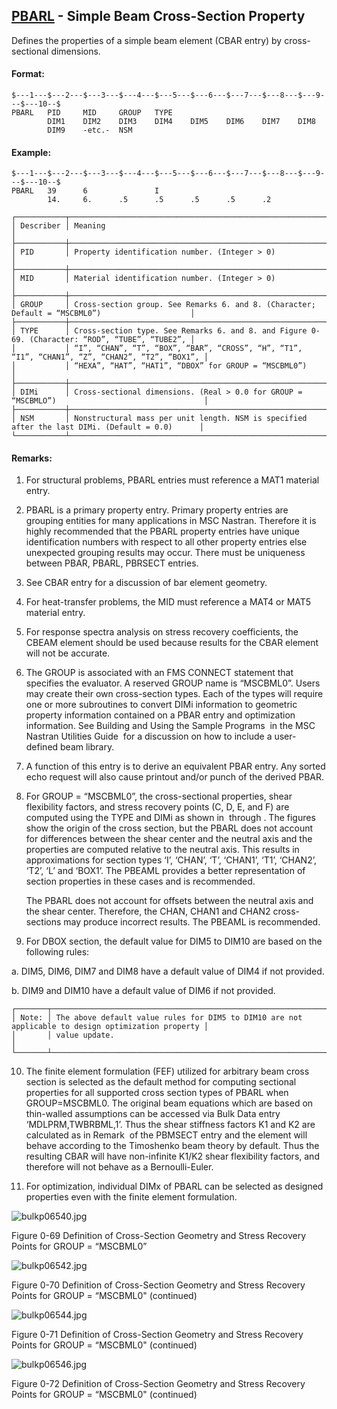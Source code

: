 ## [PBARL](https://help.hexagonmi.com/bundle/MSC_Nastran_2022.4/page/Nastran_Combined_Book/qrg/bulkp/TOC.PBARL.xhtml) - Simple Beam Cross-Section Property

Defines the properties of a simple beam element (CBAR entry) by cross-sectional dimensions.

#### Format:

```nastran
$---1---$---2---$---3---$---4---$---5---$---6---$---7---$---8---$---9---$---10--$
PBARL   PID     MID     GROUP   TYPE                                            
        DIM1    DIM2    DIM3    DIM4    DIM5    DIM6    DIM7    DIM8            
        DIM9    -etc.-  NSM                                                     
```
#### Example:

```nastran
$---1---$---2---$---3---$---4---$---5---$---6---$---7---$---8---$---9---$---10--$
PBARL   39      6               I                                               
        14.     6.      .5      .5      .5      .5      .2                      
```
```text
┌───────────┬────────────────────────────────────────────────────────────────────────────────────────────────┐
│ Describer │ Meaning                                                                                        │
├───────────┼────────────────────────────────────────────────────────────────────────────────────────────────┤
│ PID       │ Property identification number. (Integer > 0)                                                  │
├───────────┼────────────────────────────────────────────────────────────────────────────────────────────────┤
│ MID       │ Material identification number. (Integer > 0)                                                  │
├───────────┼────────────────────────────────────────────────────────────────────────────────────────────────┤
│ GROUP     │ Cross-section group. See Remarks 6. and 8. (Character; Default = “MSCBML0”)                    │
├───────────┼────────────────────────────────────────────────────────────────────────────────────────────────┤
│ TYPE      │ Cross-section type. See Remarks 6. and 8. and Figure 0-69. (Character: “ROD”, “TUBE”, “TUBE2”, │
│           │ “I”, “CHAN”, “T”, “BOX”, “BAR”, “CROSS”, “H”, “T1”, “I1”, “CHAN1”, “Z”, “CHAN2”, “T2”, “BOX1”, │
│           │ “HEXA”, “HAT”, “HAT1”, “DBOX” for GROUP = “MSCBML0”)                                           │
├───────────┼────────────────────────────────────────────────────────────────────────────────────────────────┤
│ DIMi      │ Cross-sectional dimensions. (Real > 0.0 for GROUP = “MSCBMLO”)                                 │
├───────────┼────────────────────────────────────────────────────────────────────────────────────────────────┤
│ NSM       │ Nonstructural mass per unit length. NSM is specified after the last DIMi. (Default = 0.0)      │
└───────────┴────────────────────────────────────────────────────────────────────────────────────────────────┘
```
#### Remarks:

1. For structural problems, PBARL entries must reference a MAT1 material entry.

2. PBARL is a primary property entry. Primary property entries are grouping entities for many applications in MSC Nastran. Therefore it is highly recommended that the PBARL property entries have unique identification numbers with respect to all other property entries else unexpected grouping results may occur. There must be uniqueness between PBAR, PBARL, PBRSECT entries.

3. See CBAR entry for a discussion of bar element geometry.

4. For heat-transfer problems, the MID must reference a MAT4 or MAT5 material entry.

5. For response spectra analysis on stress recovery coefficients, the CBEAM element should be used because results for the CBAR element will not be accurate.

6. The GROUP is associated with an FMS CONNECT statement that specifies the evaluator. A reserved GROUP name is “MSCBML0”. Users may create their own cross-section types. Each of the types will require one or more subroutines to convert DIMi information to geometric property information contained on a PBAR entry and optimization information. See  Building and Using the Sample Programs  in the  MSC Nastran Utilities Guide  for a discussion on how to include a user-defined beam library.

7. A function of this entry is to derive an equivalent PBAR entry. Any sorted echo request will also cause printout and/or punch of the derived PBAR.

8. For GROUP = “MSCBML0”, the cross-sectional properties, shear flexibility factors, and stress recovery points (C, D, E, and F) are computed using the TYPE and DIMi as shown in   through  . The figures show the origin of the cross section, but the PBARL does not account for differences between the shear center and the neutral axis and the properties are computed relative to the neutral axis. This results in approximations for section types ‘I’, ‘CHAN’, ‘T’, ‘CHAN1’, ‘T1’, ‘CHAN2’, ‘T2’, ‘L’ and ‘BOX1’. The PBEAML provides a better representation of section properties in these cases and is recommended.

     The PBARL does not account for offsets between the neutral axis and the shear center. Therefore, the CHAN, CHAN1 and CHAN2 cross-sections may produce incorrect results. The PBEAML is recommended.

9. For DBOX section, the default value for DIM5 to DIM10 are based on the following rules:

a. DIM5, DIM6, DIM7 and DIM8 have a default value of DIM4 if not provided.

b. DIM9 and DIM10 have a default value of DIM6 if not provided.

```text
┌───────┬────────────────────────────────────────────────────────────────────────────────────────────────────┐
│ Note: │ The above default value rules for DIM5 to DIM10 are not applicable to design optimization property │
│       │ value update.                                                                                      │
└───────┴────────────────────────────────────────────────────────────────────────────────────────────────────┘
```
10. The finite element formulation (FEF) utilized for arbitrary beam cross section is selected as the default method for computing sectional properties for all supported cross section types of PBARL when GROUP=MSCBML0. The original beam equations which are based on thin-walled assumptions can be accessed via Bulk Data entry ‘MDLPRM,TWBRBML,1’. Thus the shear stiffness factors K1 and K2 are calculated as in Remark   of the PBMSECT entry and the element will behave according to the Timoshenko beam theory by default. Thus the resulting CBAR will have non-infinite K1/K2 shear flexibility factors, and therefore will not behave as a Bernoulli-Euler.

11. For optimization, individual DIMx of PBARL can be selected as designed properties even with the finite element formulation.

![bulkp06540.jpg](https://help-be.hexagonmi.com/bundle/MSC_Nastran_2022.4/page/Nastran_Combined_Book/qrg/bulkp/../../../assets/bulkp06540.jpg?_LANG=enus)

Figure 0-69 Definition of Cross-Section Geometry and Stress Recovery Points for GROUP = “MSCBML0”

![bulkp06542.jpg](https://help-be.hexagonmi.com/bundle/MSC_Nastran_2022.4/page/Nastran_Combined_Book/qrg/bulkp/../../../assets/bulkp06542.jpg?_LANG=enus)

Figure 0-70 Definition of Cross-Section Geometry and Stress Recovery Points for GROUP = “MSCBML0" (continued)

![bulkp06544.jpg](https://help-be.hexagonmi.com/bundle/MSC_Nastran_2022.4/page/Nastran_Combined_Book/qrg/bulkp/../../../assets/bulkp06544.jpg?_LANG=enus)

Figure 0-71 Definition of Cross-Section Geometry and Stress Recovery Points for GROUP = “MSCBML0" (continued)

![bulkp06546.jpg](https://help-be.hexagonmi.com/bundle/MSC_Nastran_2022.4/page/Nastran_Combined_Book/qrg/bulkp/../../../assets/bulkp06546.jpg?_LANG=enus)

Figure 0-72 Definition of Cross-Section Geometry and Stress Recovery Points for GROUP = “MSCBML0" (continued)

